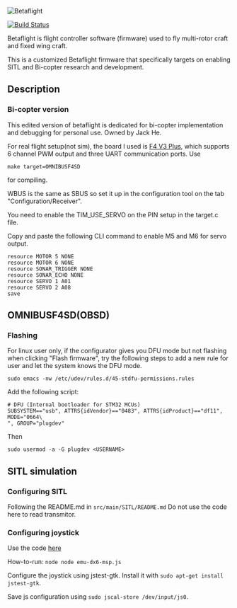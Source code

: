 ![Betaflight](docs/assets/images/bf_logo.png)

[![Build Status](https://travis-ci.com/betaflight/betaflight.svg?branch=master)](https://travis-ci.com/betaflight/betaflight)

Betaflight is flight controller software (firmware) used to fly multi-rotor craft and fixed wing craft.

This is a customized Betaflight firmware that specifically targets on enabling SITL and Bi-copter research and development.

## Description

### Bi-copter version

This edited version of betaflight is dedicated for bi-copter implementation and debugging for personal use. Owned by Jack He.

For real flight setup(not sim), the board I used is [F4 V3 Plus](https://item.taobao.com/item.htm?spm=a1z09.2.0.0.52812e8dCAEObX&id=555909671335&_u=i360jks6b873), which supports 6 channel PWM output and three UART communication ports.
Use 
```
make target=OMNIBUSF4SD
```
for compiling.

WBUS is the same as SBUS so set it up in the configuration tool on the tab "Configuration/Receiver".

You need to enable the TIM_USE_SERVO on the PIN setup in the target.c file.

Copy and paste the following CLI command to enable M5 and M6 for servo output.
```
resource MOTOR 5 NONE
resource MOTOR 6 NONE
resource SONAR_TRIGGER NONE
resource SONAR_ECHO NONE
resource SERVO 1 A01
resource SERVO 2 A08
save
```

## OMNIBUSF4SD(OBSD)
### Flashing

For linux user only, if the configurator gives you DFU mode but not flashing when clicking "Flash firmware", try the following steps to add a new rule for user and let the system knows the DFU mode.

```
sudo emacs -nw /etc/udev/rules.d/45-stdfu-permissions.rules
```
Add the following script:
```
# DFU (Internal bootloader for STM32 MCUs)
SUBSYSTEM=="usb", ATTRS{idVendor}=="0483", ATTRS{idProduct}=="df11", MODE="0664\
", GROUP="plugdev"
```
Then
```
sudo usermod -a -G plugdev <USERNAME>
```

## SITL simulation
### Configuring SITL

Following the README.md in `src/main/SITL/README.md`
Do not use the code here to read transmitor.

### Configuring joystick

Use the code [here](https://gist.github.com/JJJJJJJack/837a12689253c2f5ad29b3349068c2fc)

How-to-run: `node node emu-dx6-msp.js`

Configure the joystick using jstest-gtk. Install it with `sudo apt-get install jstest-gtk`.

Save js configuration using `sudo jscal-store /dev/input/js0`.



